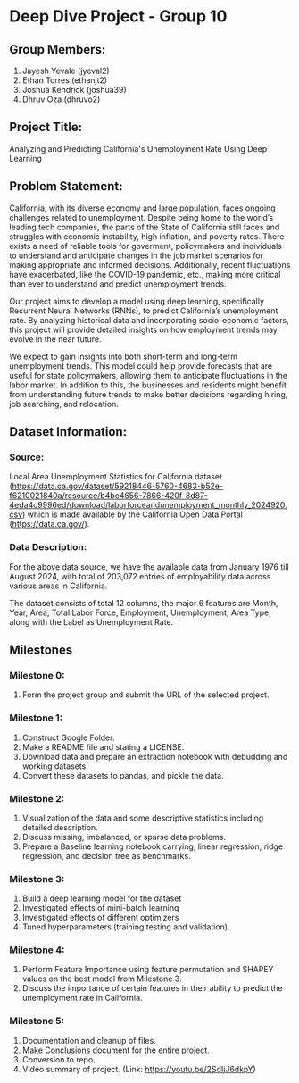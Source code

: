 
# **Deep Dive Project - Group 10**

## Group Members:

1. Jayesh Yevale (jyeval2)
2. Ethan Torres (ethanjt2)
3. Joshua Kendrick (joshua39)
4. Dhruv Oza (dhruvo2)


## Project Title:

Analyzing and Predicting California's Unemployment Rate Using Deep Learning

## Problem Statement:

California, with its diverse economy and large population, faces ongoing challenges related to unemployment. Despite being home to the world’s leading tech companies, the parts of the State of California still faces and struggles with economic instability, high inflation, and poverty rates. There exists a need of reliable tools for goverment, policymakers and individuals to understand and anticipate changes in the job market scenarios for making appropriate and informed decisions. Additionally, recent fluctuations have exacerbated, like the COVID-19 pandemic, etc., making more critical than ever to understand and predict unemployment trends.

Our project aims to develop a model using deep learning, specifically Recurrent Neural Networks (RNNs), to predict California’s unemployment rate. By analyzing historical data and incorporating socio-economic factors, this project will provide detailed insights on how employment trends may evolve in the near future.

We expect to gain insights into both short-term and long-term unemployment trends. This model could help provide forecasts that are useful for state policymakers, allowing them to anticipate fluctuations in the labor market. In addition to this, the businesses and residents might benefit from understanding future trends to make better decisions regarding hiring, job searching, and relocation.

## Dataset Information:
### Source:

Local Area Unemployment Statistics for California dataset (https://data.ca.gov/dataset/59218446-5760-4683-b52e-f6210021840a/resource/b4bc4656-7866-420f-8d87-4eda4c9996ed/download/laborforceandunemployment_monthly_2024920.csv) which is made available by the California Open Data Portal (https://data.ca.gov/).

### Data Description:

For the above data source, we have the available data from January 1976 till August 2024, with total of 203,072 entries of employability data across various areas in California.

The dataset consists of total 12 columns, the major 6 features are Month, Year, Area, Total Labor Force, Employment, Unemployment, Area Type, along with the Label as Unemployment Rate.


## Milestones

### Milestone 0:
1. Form the project group and submit the URL of the selected project.

### Milestone 1:
1. Construct Google Folder.
2. Make a README file and stating a LICENSE.
3. Download data and prepare an extraction notebook with debudding and working datasets.
4. Convert these datasets to pandas, and pickle the data.

### Milestone 2:
1. Visualization of the data and some descriptive statistics including detailed description.
2. Discuss missing, imbalanced, or sparse data problems.
3. Prepare a Baseline learning notebook carrying, linear regression, ridge regression, and decision tree as benchmarks.

### Milestone 3:
1. Build a deep learning model for the dataset
2. Investigated effects of mini-batch learning
3. Investigated effects of different optimizers
4. Tuned hyperparameters (training testing and validation). 


### Milestone 4:
1. Perform Feature Importance using feature permutation and SHAPEY values on the best model from Milestone 3.
2. Discuss the importance of certain features in their ability to predict the unemployment rate in California.


### Milestone 5:
1. Documentation and cleanup of files.
2. Make Conclusions document for the entire project.
3. Conversion to repo.
4. Video summary of project. (Link: https://youtu.be/2SdIjJ6dkpY)
